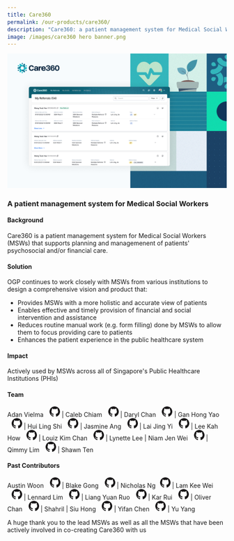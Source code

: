 ```yaml
---
title: Care360
permalink: /our-products/care360/
description: "Care360: a patient management system for Medical Social Workers"
image: /images/care360 hero banner.png
---
```

![Care360 Hero Banner](/images/care360%20hero%20banner.png)
### A patient management system for Medical Social Workers

#### Background 
Care360 is a patient management system for Medical Social Workers (MSWs) that supports planning and managemenent of patients' psychosocial and/or financial care.


#### Solution

OGP continues to work closely with MSWs from various institutions to design a comprehensive vision and product that: 
* Provides MSWs with a more holistic and accurate view of patients 
* Enables effective and timely provision of financial and social intervention and assistance 
* Reduces routine manual work (e.g. form filling) done by MSWs to allow them to focus providing care to patients
*  Enhances the patient experience in the public healthcare system


#### Impact

Actively used by MSWs across all of Singapore's Public Healthcare Institutions (PHIs)


#### Team
Adan Vielma <a href="https://github.com/avogp" style="display: inline-block; width: 24px; height: 24px; margin-bottom: -5px; margin-left: 10px;"><img border="0" alt="Github account" src="/images/Github-Mark-32px.png"></a> | Caleb Chiam <a href="https://github.com/calebchiam" style="display: inline-block; width: 24px; height: 24px; margin-bottom: -5px; margin-left: 10px;"><img border="0" alt="Github account" src="/images/Github-Mark-32px.png"></a> | Daryl Chan <a href="https://github.com/dvrylc" style="display: inline-block; width: 24px; height: 24px; margin-bottom: -5px; margin-left: 10px;"><img border="0" alt="Github account" src="/images/Github-Mark-32px.png"></a> | Gan Hong Yao<a href="https://github.com/ganhongyao" style="display: inline-block; width: 24px; height: 24px; margin-bottom: -5px; margin-left: 10px;"><img border="0" alt="Github account" src="/images/Github-Mark-32px.png"></a>  | Hui Ling Shi <a href="https://github.com/porkeypine" style="display: inline-block; width: 24px; height: 24px; margin-bottom: -5px; margin-left: 10px;"><img border="0" alt="Github account" src="/images/Github-Mark-32px.png"></a> | Jasmine Ang <a href="https://github.com/jasminish" style="display: inline-block; width: 24px; height: 24px; margin-bottom: -5px; margin-left: 10px;"><img border="0" alt="Github account" src="/images/Github-Mark-32px.png"></a> | Lai Jing Yi <a href="https://github.com/laijingyiogp" style="display: inline-block; width: 24px; height: 24px; margin-bottom: -5px; margin-left: 10px;"><img border="0" alt="Github account" src="/images/Github-Mark-32px.png"></a> | Lee Kah How <a href="https://github.com/ghostleek" style="display: inline-block; width: 24px; height: 24px; margin-bottom: -5px; margin-left: 10px;"><img border="0" alt="Github account" src="/images/Github-Mark-32px.png"></a> | Louiz Kim Chan <a href="https://github.com/zioul123" style="display: inline-block; width: 24px; height: 24px; margin-bottom: -5px; margin-left: 10px;"><img border="0" alt="Github account" src="/images/Github-Mark-32px.png"></a> | Lynette Lee | Niam Jen Wei <a href="https://github.com/njenwei" style="display: inline-block; width: 24px; height: 24px; margin-bottom: -5px; margin-left: 10px;"><img border="0" alt="Github account" src="/images/Github-Mark-32px.png"> </a> | Qimmy Lim <a href="https://github.com/qimmyogp" style="display: inline-block; width: 24px; height: 24px; margin-bottom: -5px; margin-left: 10px;"><img border="0" alt="Github account" src="/images/Github-Mark-32px.png"> </a> | Shawn Ten


#### Past Contributors 
Austin Woon <a href="https://github.com/austinwoon" style="display: inline-block; width: 24px; height: 24px; margin-bottom: -5px; margin-left: 10px;"><img border="0" alt="Github account" src="/images/Github-Mark-32px.png"> </a> | Blake Gong <a href="https://github.com/blakegong" style="display: inline-block; width: 24px; height: 24px; margin-bottom: -5px; margin-left: 10px;"><img border="0" alt="Github account" src="/images/Github-Mark-32px.png"> </a> | Nicholas Ng<a href="https://github.com/nicholasngzh" style="display: inline-block; width: 24px; height: 24px; margin-bottom: -5px; margin-left: 10px;"><img border="0" alt="Github account" src="/images/Github-Mark-32px.png"></a> | Lam Kee Wei <a href="https://github.com/lamkeewei" style="display: inline-block; width: 24px; height: 24px; margin-bottom: -5px; margin-left: 10px;"><img border="0" alt="Github account" src="/images/Github-Mark-32px.png"></a> | Lennard Lim <a href="https://github.com/lennardl" style="display: inline-block; width: 24px; height: 24px; margin-bottom: -5px; margin-left: 10px;"><img border="0" alt="Github account" src="/images/Github-Mark-32px.png"> </a> | Liang Yuan Ruo <a href="https://github.com/liangyuanruo" style="display: inline-block; width: 24px; height: 24px; margin-bottom: -5px; margin-left: 10px;"><img border="0" alt="Github account" src="/images/Github-Mark-32px.png"> </a>  | Kar Rui <a href="https://github.com/karrui" style="display: inline-block; width: 24px; height: 24px; margin-bottom: -5px; margin-left: 10px;"><img border="0" alt="Github account" src="/images/Github-Mark-32px.png"> </a> | Oliver Chan <a href="https://github.com/oliverchanyw" style="display: inline-block; width: 24px; height: 24px; margin-bottom: -5px; margin-left: 10px;"><img border="0" alt="Github account" src="/images/Github-Mark-32px.png"> </a> | Shahril | Siu Hong <a href="https://github.com/cheongsiuhong" style="display: inline-block; width: 24px; height: 24px; margin-bottom: -5px; margin-left: 10px;"><img border="0" alt="Github account" src="/images/Github-Mark-32px.png"> </a> | Yifan Chen <a href="https://github.com/cyiafn" style="display: inline-block; width: 24px; height: 24px; margin-bottom: -5px; margin-left: 10px;"><img border="0" alt="Github account" src="/images/Github-Mark-32px.png"> </a> | Yu Yang


A huge thank you to the lead MSWs as well as all the MSWs that have been actively involved in co-creating Care360 with us